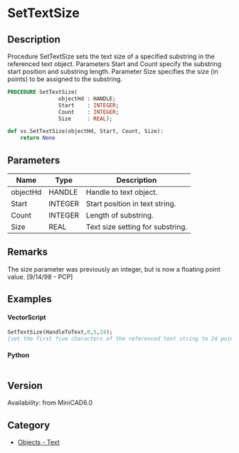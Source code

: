 # SetTextSize

## Description
Procedure SetTextSize sets the text size of a specified substring in the referenced text object. Parameters Start and Count specify the substring start position and substring length. Parameter Size specifies the size (in points) to be assigned to the substring.

```pascal
PROCEDURE SetTextSize(
				objectHd : HANDLE;
				Start    : INTEGER;
				Count    : INTEGER;
				Size     : REAL);
```

```python
def vs.SetTextSize(objectHd, Start, Count, Size):
    return None
```

## Parameters
|Name|Type|Description|
|---|---|---|
|objectHd|HANDLE|Handle to text object.|
|Start|INTEGER|Start position in text string.|
|Count|INTEGER|Length of substring.|
|Size|REAL|Text size setting for substring.|

## Remarks
The size parameter was previously an integer, but is now a floating point value. [9/14/98 - PCP]

## Examples
#### VectorScript ####
```pascal
SetTextSize(HandleToText,0,5,24);
{set the first five characters of the referenced text string to 24 point text}
```
#### Python ####
```python

```

## Version
Availability: from MiniCAD6.0

## Category
* [Objects - Text](../Categories/Objects%20-%20Text.md)
